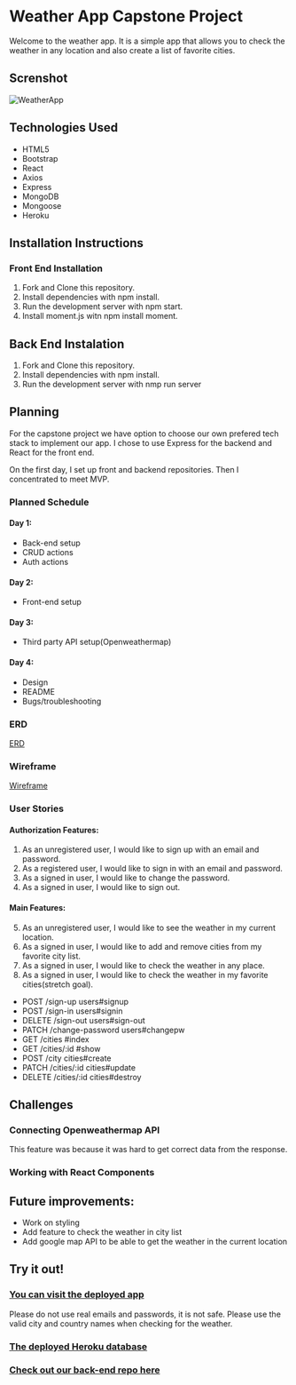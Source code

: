 # Weather App Capstone Project

Welcome to the weather app. It is a simple app that allows you to check the weather in any location and also create a list of favorite cities.

## Screnshot

![WeatherApp](https://imgur.com/wmRgpv8.png)

## Technologies Used

* HTML5
* Bootstrap
* React
* Axios
* Express
* MongoDB
* Mongoose
* Heroku

## Installation Instructions

### Front End Installation
1) Fork and Clone this repository.
2) Install dependencies with npm install.
3) Run the development server with npm start.
4) Install moment.js witn npm install moment.

## Back End Instalation
1) Fork and Clone this repository.
2) Install dependencies with npm install.
3) Run the development server with nmp run server

## Planning

For the capstone project we have option to choose our own prefered tech stack to implement our app. I chose to use Express for the backend and React for the front end.

On the first day, I set up front and backend repositories. Then I concentrated to meet MVP.

### Planned Schedule

#### Day 1:
- Back-end setup
- CRUD actions
- Auth actions

#### Day 2:
- Front-end setup

#### Day 3:
- Third party API setup(Openweathermap)

#### Day 4:
- Design
- README
- Bugs/troubleshooting

### ERD
[ERD](https://imgur.com/4RiSeYc)

### Wireframe
[Wireframe](https://imgur.com/A9yUF9l)

### User Stories

#### Authorization Features:
1. As an unregistered user, I would like to sign up with an email and password.
2. As a registered user, I would like to sign in with an email and password.
3. As a signed in user, I would like to change the password.
4. As a signed in user, I would like to sign out.

#### Main Features:
5. As an unregistered user, I would like to see the weather in my current location.
6. As a signed in user, I would like to add and remove cities from my favorite city list.
7. As a signed in user, I would like to check the weather in any place.
8. As a signed in user, I would like to check the weather in my favorite cities(stretch goal).


- POST /sign-up users#signup
- POST /sign-in users#signin
- DELETE /sign-out users#sign-out
- PATCH /change-password users#changepw
- GET /cities #index
- GET /cities/:id #show
- POST /city cities#create
- PATCH /cities/:id cities#update
- DELETE /cities/:id cities#destroy

## Challenges

### Connecting Openweathermap API
This feature was because it was hard to get correct data from the response.

### Working with React Components

## Future improvements:
* Work on styling
* Add feature to check the weather in city list
* Add google map API to be able to get the weather in the current location

## Try it out!

### [You can visit the deployed app](https://yura85.github.io/weather-app-client/)
Please do not use real emails and passwords, it is not safe.
Please use the valid city and country names when checking for the weather.

### [The deployed Heroku database](https://dry-badlands-54670.herokuapp.com/)

### [Check out our back-end repo here](https://github.com/yura85/weather-app-api)
